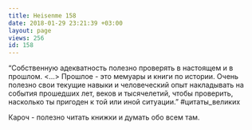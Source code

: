 ```yaml
---
title: Heisenme 158
date: 2018-01-29 23:21:39 +03:00
layout: page
views: 256
id: 158
---
```


“Собственную адекватность полезно проверять в настоящем и в прошлом. <…> Прошлое - это мемуары и книги по истории. Очень полезно свои текущие навыки и человеческий опыт накладывать на события прошедших лет, веков и тысячелетий, чтобы проверить, насколько ты пригоден к той или иной ситуации.” #цитаты_великих

Кароч - полезно читать книжки и думать обо всем там.


